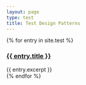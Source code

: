 ```yaml
---
layout: page
type: test
title: Test Design Patterns
---
```

{% for entry in site.test %}
<div class="pattern">
    <h3><a href="{{ entry.url }}">{{ entry.title }}</a></h3>
    {{ entry.excerpt }}
</div>
{% endfor %}